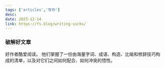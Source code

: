 ```yaml
---
tags: ['articles','写作']
desc: 
date: 2023-12-14
link: https://fs.blog/writing-sucks/
---
```


### 破解好文章

好作者酷爱阅读。
他们掌握了一份由海量字词、成语、构造、比喻和修辞技巧构成的清单，以及对它们之间如何配合、如何冲突的悟性。


























